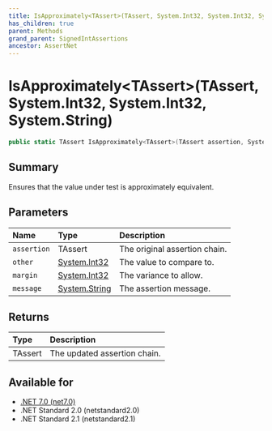 ```yaml
---
title: IsApproximately<TAssert>(TAssert, System.Int32, System.Int32, System.String)
has_children: true
parent: Methods
grand_parent: SignedIntAssertions
ancestor: AssertNet
---
```

# IsApproximately&lt;TAssert&gt;(TAssert, System.Int32, System.Int32, System.String)

```csharp
public static TAssert IsApproximately<TAssert>(TAssert assertion, System.Int32 other, System.Int32 margin, System.String message);
```

## Summary
Ensures that the value under test is approximately equivalent.

## Parameters
|Name|Type|Description|
|:-|:-|:-|
|`assertion`|TAssert|The original assertion chain.|
|`other`|[System.Int32](https://learn.microsoft.com/en-us/dotnet/api/system.int32)|The value to compare to.|
|`margin`|[System.Int32](https://learn.microsoft.com/en-us/dotnet/api/system.int32)|The variance to allow.|
|`message`|[System.String](https://learn.microsoft.com/en-us/dotnet/api/system.string)|The assertion message.|

## Returns
|Type|Description|
|:-|:-|
|TAssert|The updated assertion chain.|

## Available for
- [.NET 7.0 (net7.0)](https://versionsof.net/core/7.0/)
- .NET Standard 2.0 (netstandard2.0)
- .NET Standard 2.1 (netstandard2.1)
